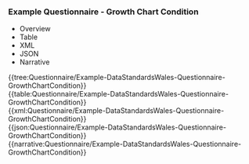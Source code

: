 <div class="warning"><span class="ClinicalWarn"></span></div>

### Example Questionnaire - Growth Chart Condition

<div class="tab-wrap">
  <ul class="tab-head">
    <li class="tablink" onclick="openCity(this,'tabtree')" data-target="tabtree">
      Overview
    </li>
    <li class="tablink" onclick="openCity(this,'tabtable')" data-target="tabtable">
      Table
    </li>
    <li class="tablink tab-active" onclick="openCity(this,'tabxml')" data-target="tabxml">
      XML
    </li>    
    <li class="tablink" onclick="openCity(this,'tabjson')" data-target="tabjson">
      JSON
    </li>    
    <li class="tablink" onclick="openCity(this,'tabnarrative')" data-target="tabnarrative">
      Narrative
    </li>
  </ul>
  <div class="tab-main">
    <div id="tabtree" class="tabcontent">
      {{tree:Questionnaire/Example-DataStandardsWales-Questionnaire-GrowthChartCondition}}
    </div>
    <div id="tabtable" class="tabcontent">
      {{table:Questionnaire/Example-DataStandardsWales-Questionnaire-GrowthChartCondition}}
    </div>       
    <div id="tabxml" class="tabcontent active">      
      {{xml:Questionnaire/Example-DataStandardsWales-Questionnaire-GrowthChartCondition}}
    </div>
    <div id="tabjson" class="tabcontent">
      {{json:Questionnaire/Example-DataStandardsWales-Questionnaire-GrowthChartCondition}}
    </div>       
    <div id="tabnarrative" class="tabcontent">
      {{narrative:Questionnaire/Example-DataStandardsWales-Questionnaire-GrowthChartCondition}}
    </div>  
  </div>
</div>
